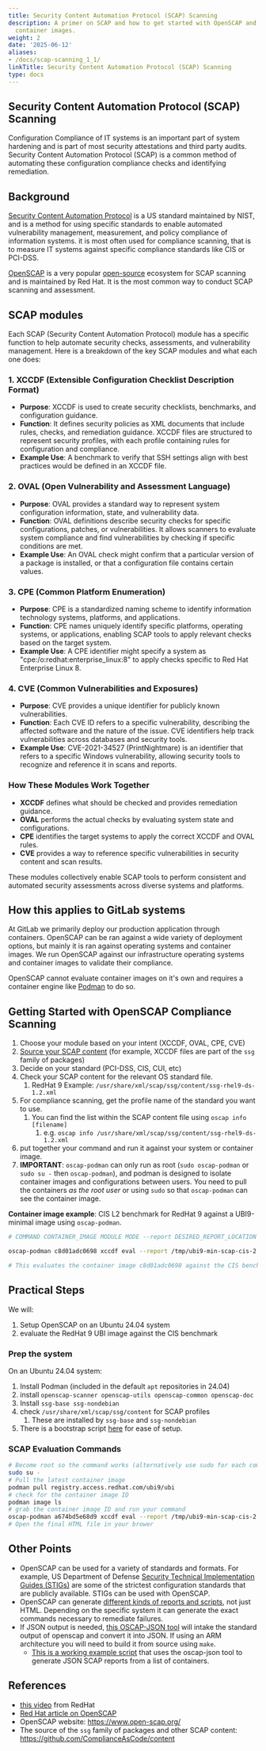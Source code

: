 ```yaml
---
title: Security Content Automation Protocol (SCAP) Scanning
description: A primer on SCAP and how to get started with OpenSCAP and Podman to scan
  container images.
weight: 2
date: '2025-06-12'
aliases:
- /docs/scap-scanning_1_1/
linkTitle: Security Content Automation Protocol (SCAP) Scanning
type: docs
---
```


## Security Content Automation Protocol (SCAP) Scanning

Configuration Compliance of IT systems is an important part of system hardening and is part of most security attestations and third party audits. Security Content Automation Protocol (SCAP) is a common method of automating these configuration compliance checks and identifying remediation.

## Background

[Security Content Automation Protocol](https://en.wikipedia.org/wiki/Security_Content_Automation_Protocol) is a US standard maintained by NIST, and is a method for using specific standards to enable automated vulnerability management, measurement, and policy compliance of information systems. it is most often used for compliance scanning, that is to measure IT systems against specific compliance standards like CIS or PCI-DSS.

[OpenSCAP](https://www.open-scap.org/getting-started/) is a very popular [open-source](https://github.com/OpenSCAP) ecosystem for SCAP scanning and is maintained by Red Hat. It is the most common way to conduct SCAP scanning and assessment.

## SCAP modules

Each SCAP (Security Content Automation Protocol) module has a specific function to help automate security checks, assessments, and vulnerability management. Here is a breakdown of the key SCAP modules and what each one does:

### 1. XCCDF (Extensible Configuration Checklist Description Format)

- **Purpose**: XCCDF is used to create security checklists, benchmarks, and configuration guidance.
- **Function**: It defines security policies as XML documents that include rules, checks, and remediation guidance. XCCDF files are structured to represent security profiles, with each profile containing rules for configuration and compliance.
- **Example Use**: A benchmark to verify that SSH settings align with best practices would be defined in an XCCDF file.

### 2. OVAL (Open Vulnerability and Assessment Language)

- **Purpose**: OVAL provides a standard way to represent system configuration information, state, and vulnerability data.
- **Function**: OVAL definitions describe security checks for specific configurations, patches, or vulnerabilities. It allows scanners to evaluate system compliance and find vulnerabilities by checking if specific conditions are met.
- **Example Use**: An OVAL check might confirm that a particular version of a package is installed, or that a configuration file contains certain values.

### 3. CPE (Common Platform Enumeration)

- **Purpose**: CPE is a standardized naming scheme to identify information technology systems, platforms, and applications.
- **Function**: CPE names uniquely identify specific platforms, operating systems, or applications, enabling SCAP tools to apply relevant checks based on the target system.
- **Example Use**: A CPE identifier might specify a system as "cpe:/o:redhat:enterprise_linux:8" to apply checks specific to Red Hat Enterprise Linux 8.

### 4. CVE (Common Vulnerabilities and Exposures)

- **Purpose**: CVE provides a unique identifier for publicly known vulnerabilities.
- **Function**: Each CVE ID refers to a specific vulnerability, describing the affected software and the nature of the issue. CVE identifiers help track vulnerabilities across databases and security tools.
- **Example Use**: CVE-2021-34527 (PrintNightmare) is an identifier that refers to a specific Windows vulnerability, allowing security tools to recognize and reference it in scans and reports.

### How These Modules Work Together

- **XCCDF** defines what should be checked and provides remediation guidance.
- **OVAL** performs the actual checks by evaluating system state and configurations.
- **CPE** identifies the target systems to apply the correct XCCDF and OVAL rules.
- **CVE** provides a way to reference specific vulnerabilities in security content and scan results.

These modules collectively enable SCAP tools to perform consistent and automated security assessments across diverse systems and platforms.

## How this applies to GitLab systems

At GitLab we primarily deploy our production application through containers. OpenSCAP can be ran against a wide variety of deployment options, but mainly it is ran against operating systems and container images. We run OpenSCAP against our infrastructure operating systems and container images to validate their compliance.

OpenSCAP cannot evaluate container images on it's own and requires a container engine like [Podman](https://podman.io/) to do so.

## Getting Started with OpenSCAP Compliance Scanning

1. Choose your module based on your intent (XCCDF, OVAL, CPE, CVE)
2. [Source your SCAP content](https://static.open-scap.org/openscap-1.3/oscap_user_manual.html#2.1.%20Getting%20SCAP%20content) (for example, XCCDF files are part of the `ssg` family of packages)
3. Decide on your standard (PCI-DSS, CIS, CUI, etc)
4. Check your SCAP content for the relevant OS standard file.
   1. RedHat 9 Example: `/usr/share/xml/scap/ssg/content/ssg-rhel9-ds-1.2.xml`
5. For compliance scanning, get the profile name of the standard you want to use.
   1. You can find the list within the SCAP content file using `oscap info [filename]`
      1. e.g. `oscap info /usr/share/xml/scap/ssg/content/ssg-rhel9-ds-1.2.xml`
6. put together your command and run it against your system or container image.
7. **IMPORTANT**: `oscap-podman` can only run as root (`sudo oscap-podman` or `sudo su -` then `oscap-podman`), and podman is designed to isolate container images and configurations between users. You need to pull the containers _as the root user_ or using `sudo` so that `oscap-podman` can see the container image.

**Container image example**: CIS L2 benchmark for RedHat 9 against a UBI9-minimal image using `oscap-podman`.

```bash
# COMMAND CONTAINER_IMAGE MODULE MODE --report DESIRED_REPORT_LOCATION --profile STANDARD_FROM_5 LOCATION_OF_SCAP_CONTENT_FILE

oscap-podman c8d01adc0698 xccdf eval --report /tmp/ubi9-min-scap-cis-2.html --profile xccdf_org.ssgproject.content_profile_cis /usr/share/xml/scap/ssg/content/ssg-rhel9-ds-1.2.xml

# This evaluates the container image c8d01adc0698 against the CIS benchmark that exists in ssg-rhel9-ds-1.2.xml and outputs the file to /tmp/
```

## Practical Steps

We will:

1. Setup OpenSCAP on an Ubuntu 24.04 system
2. evaluate the RedHat 9 UBI image against the CIS benchmark

### Prep the system

On an Ubuntu 24.04 system:

1. Install Podman (included in the default `apt` repositories in 24.04)
2. install `openscap-scanner openscap-utils openscap-common openscap-doc`
3. Install `ssg-base ssg-nondebian`
4. check `/usr/share/xml/scap/ssg/content` for SCAP profiles
   1. These are installed by `ssg-base` and `ssg-nondebian`
5. There is a bootstrap script [here](https://gitlab.com/dwilmoth/scap-bootstrapping/-/blob/main/scap-boostrap.sh) for ease of setup.

### SCAP Evaluation Commands

```bash
# Become root so the command works (alternatively use sudo for each command)
sudo su -
# Pull the latest container image
podman pull registry.access.redhat.com/ubi9/ubi
# check for the container image ID
podman image ls
# grab the container image ID and run your command
oscap-podman a674bd5e68d9 xccdf eval --report /tmp/ubi9-min-scap-cis-2.html --profile xccdf_org.ssgproject.content_profile_cis /usr/share/xml/scap/ssg/content/ssg-rhel9-ds-1.2.xml
# Open the final HTML file in your brower
```

## Other Points

- OpenSCAP can be used for a variety of standards and formats. For example, US Department of Defense [Security Technical Implementation Guides (STIGs)](https://public.cyber.mil/stigs/) are some of the strictest configuration standards that are publicly available. STIGs can be used with OpenSCAP.
- OpenSCAP can generate [different kinds of reports and scripts](https://static.open-scap.org/openscap-1.3/oscap_user_manual.html#_generating_reports_guides_and_scripts), not just HTML. Depending on the specific system it can generate the exact commands necessary to remediate failures.
- If JSON output is needed, [this OSCAP-JSON tool](https://github.com/manywho/oscap-json) will intake the standard output of openscap and convert it into JSON. If using an ARM architecture you will need to build it from source using `make`.
  - [This is a working example script](https://gitlab.com/dwilmoth/scap-bootstrapping/-/blob/main/bulk-benchmark-json.sh) that uses the oscap-json tool to generate JSON SCAP reports from a list of containers.

## References

- [this video](https://www.youtube.com/watch?v=nQmIcK1vvYc) from RedHat
- [Red Hat article on OpenSCAP](https://www.redhat.com/en/blog/container-vulnerabilities-openscap)
- OpenSCAP website: https://www.open-scap.org/
- The source of the `ssg` family of packages and other SCAP content: https://github.com/ComplianceAsCode/content
